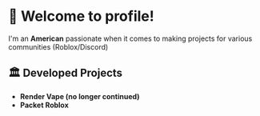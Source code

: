 # 👋 Welcome to profile!
I'm an **American** passionate when it comes to making projects for various communities (Roblox/Discord)


## 🏛️ Developed Projects
- **Render Vape (no longer continued)**
- **Packet Roblox**

<!--
**SystemXVoid/SystemXVoid** is a ✨ _special_ ✨ repository because its `README.md` (this file) appears on your GitHub profile.

Here are some ideas to get you started:

- 🔭 I’m currently working on ...
- 🌱 I’m currently learning ...
- 👯 I’m looking to collaborate on ...
- 🤔 I’m looking for help with ...
- 💬 Ask me about ...
- 📫 How to reach me: ...
- 😄 Pronouns: ...
- ⚡ Fun fact: ...
-->
